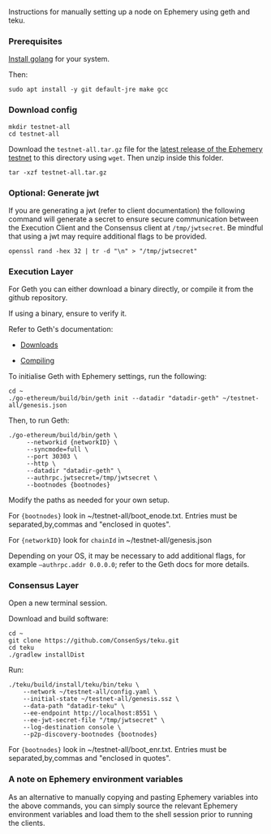 Instructions for manually setting up a node on Ephemery using geth and teku.

### Prerequisites

[Install golang](https://go.dev/doc/install) for your system.

Then:
```
sudo apt install -y git default-jre make gcc
```

### Download config

```
mkdir testnet-all
cd testnet-all
```

Download the `testnet-all.tar.gz` file for the [latest release of the Ephemery testnet](https://github.com/ephemery-testnet/ephemery-genesis/releases) to this directory using `wget`. Then unzip inside this folder.
```
tar -xzf testnet-all.tar.gz
```

### Optional: Generate jwt
If you are generating a jwt (refer to client documentation) the following command will generate a secret to ensure secure communication between the Execution Client and the Consensus client at `/tmp/jwtsecret`. Be mindful that using a jwt may require additional flags to be provided.

```
openssl rand -hex 32 | tr -d "\n" > "/tmp/jwtsecret"
```

### Execution Layer

For Geth you can either download a binary directly, or compile it from the github repository.

If using a binary, ensure to verify it.

Refer to Geth's documentation:

- [Downloads](https://geth.ethereum.org/downloads)

- [Compiling](https://github.com/ethereum/go-ethereum)

To initialise Geth with Ephemery settings, run the following:
```
cd ~
./go-ethereum/build/bin/geth init --datadir "datadir-geth" ~/testnet-all/genesis.json
```

Then, to run Geth:
```
./go-ethereum/build/bin/geth \
     --networkid {networkID} \
     --syncmode=full \
     --port 30303 \
     --http \
     --datadir "datadir-geth" \
     --authrpc.jwtsecret=/tmp/jwtsecret \
     --bootnodes {bootnodes}
```

Modify the paths as needed for your own setup.

For `{bootnodes}` look in ~/testnet-all/boot_enode.txt. Entries must be separated,by,commas and "enclosed in quotes".

For `{networkID}` look for `chainId` in ~/testnet-all/genesis.json

Depending on your OS, it may be necessary to add additional flags, for example `—authrpc.addr 0.0.0.0`; refer to the Geth docs for more details.

### Consensus Layer

Open a new terminal session.

Download and build software:
```
cd ~
git clone https://github.com/ConsenSys/teku.git
cd teku
./gradlew installDist
```
Run:
```
./teku/build/install/teku/bin/teku \
    --network ~/testnet-all/config.yaml \
    --initial-state ~/testnet-all/genesis.ssz \
    --data-path "datadir-teku" \
    --ee-endpoint http://localhost:8551 \
    --ee-jwt-secret-file "/tmp/jwtsecret" \
    --log-destination console \
    --p2p-discovery-bootnodes {bootnodes}
```

For `{bootnodes}` look in ~/testnet-all/boot_enr.txt. Entries must be separated,by,commas and "enclosed in quotes".

### A note on Ephemery environment variables

As an alternative to manually copying and pasting Ephemery variables into the above commands, you can simply source the relevant Ephemery environment variables and load them to the shell session prior to running the clients.
